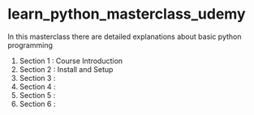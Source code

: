 # learn_python_masterclass_udemy
In this masterclass there are detailed explanations about basic python programming
1. Section 1 : Course Introduction
2. Section 2 : Install and Setup
3. Section 3 : 
4. Section 4 : 
5. Section 5 : 
6. Section 6 : 
